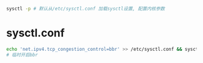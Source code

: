 ```sh
sysctl -p # 默认从/etc/sysctl.conf 加载sysctl设置, 配置内核参数
```





# sysctl.conf

```sh
echo 'net.ipv4.tcp_congestion_control=bbr' >> /etc/sysctl.conf && sysctl -p
# 临时开启bbr
```


